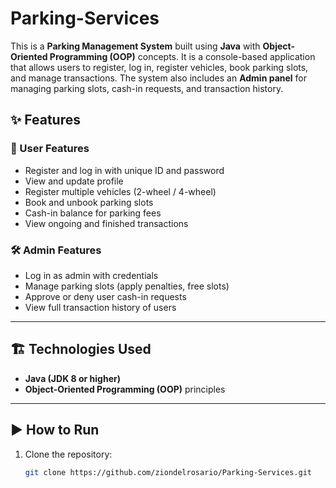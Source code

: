# Parking-Services
This is a **Parking Management System** built using **Java** with **Object-Oriented Programming (OOP)** concepts.   It is a console-based application that allows users to register, log in, register vehicles, book parking slots, and manage transactions.   The system also includes an **Admin panel** for managing parking slots, cash-in requests, and transaction history.

## ✨ Features

### 👤 User Features
- Register and log in with unique ID and password  
- View and update profile  
- Register multiple vehicles (2-wheel / 4-wheel)  
- Book and unbook parking slots  
- Cash-in balance for parking fees  
- View ongoing and finished transactions  

### 🛠️ Admin Features
- Log in as admin with credentials  
- Manage parking slots (apply penalties, free slots)  
- Approve or deny user cash-in requests  
- View full transaction history of users  

---

## 🏗️ Technologies Used
- **Java (JDK 8 or higher)**  
- **Object-Oriented Programming (OOP)** principles  

---

## ▶️ How to Run
1. Clone the repository:
   ```bash
   git clone https://github.com/ziondelrosario/Parking-Services.git
